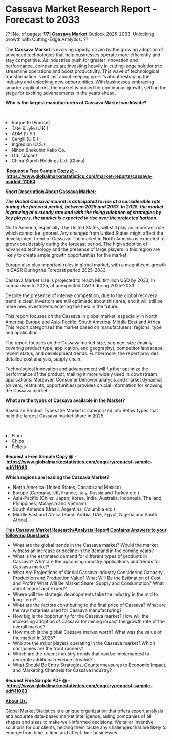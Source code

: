 <H1>Cassava Market Research Report - Forecast to 2033</H1><p>?? [No. of pages:&nbsp;<strong><em>117</em></strong>]&nbsp;<strong><a href="https://www.globalmarketstatistics.com/market-reports/cassava-market-11063">Cassava&nbsp;Market</a></strong>&nbsp;Outlook 2025-2033: Unlocking Growth with Cutting-Edge Analytics: ??</p><p>The <strong>Cassava Market</strong> is evolving rapidly, driven by the growing adoption of advanced technologies that help businesses operate more efficiently and stay competitive. As industries push for greater innovation and performance, companies are investing heavily in cutting-edge solutions to streamline operations and boost productivity. This wave of technological transformation is not just about keeping up&mdash;it&rsquo;s about reshaping the industry and unlocking new opportunities. With businesses embracing smarter applications, the market is poised for continuous growth, setting the stage for exciting advancements in the years ahead.</p><p><strong>Who is the largest manufacturers of Cassava Market worldwide?</strong></p><p>&nbsp;<li>Roquette (France)<li>Tate & Lyle (U.K.)<li>ADM (U.S.)<li>Cargill (U.S.)<li>Ingredion (U.S.)<li>Nihon Shokuhin Kako Co.<li> Ltd. (Japan)<li>China Starch Holdings Ltd. (China)</p><p>&nbsp;<strong>Request a Free Sample Copy @ -&nbsp;<a href="https://www.globalmarketstatistics.com/market-reports/cassava-market-11063">https://www.globalmarketstatistics.com/market-reports/cassava-market-11063</a></strong></p><p><strong><u>Short Description About Cassava Market:</u></strong></p><p><strong><em>The Global Cassava market is anticipated to rise at a considerable rate during the forecast period, between 2025 and 2033. In 2025, the market is growing at a steady rate and with the rising adoption of strategies by key players, the market is expected to rise over the projected horizon.</em></strong></p><p>North America, especially The United States, will still play an important role which cannot be ignored. Any changes from United States might affect the development trend of Cassava. The market in North America is expected to grow considerably during the forecast period. The high adoption of advanced technology and the presence of large players in this region are likely to create ample growth opportunities for the market.</p><p>Europe also play important roles in global market, with a magnificent growth in CAGR During the Forecast period 2025-2033.</p><p>Cassava Market size is projected to reach Multimillion USD by 2033, In comparison to 2025, at unexpected CAGR during 2025-2033.</p><p>Despite the presence of intense competition, due to the global recovery trend is clear, investors are still optimistic about this area, and it will still be more new investments entering the field in the future.</p><p>This report focuses on the Cassava in global market, especially in North America, Europe and Asia-Pacific, South America, Middle East and Africa. This report categorizes the market based on manufacturers, regions, type and application.</p><p>The report focuses on the Cassava market size, segment size (mainly covering product type, application, and geography), competitor landscape, recent status, and development trends. Furthermore, the report provides detailed cost analysis, supply chain.</p><p>Technological innovation and advancement will further optimize the performance of the product, making it more widely used in downstream applications. Moreover, Consumer behavior analysis and market dynamics (drivers, restraints, opportunities) provides crucial information for knowing the Cassava market.</p><p><strong>What are the types of Cassava available in the Market?</strong></p><p>Based on Product Types the Market is categorized into Below types that held the largest Cassava market share in 2025.</p><p>&nbsp;<li>Flour<li> Chips<li> Pellets&nbsp;</p><p><strong>Request a Free Sample Copy @ -&nbsp;<a href="https://www.globalmarketstatistics.com/enquiry/request-sample-pdf/11063">https://www.globalmarketstatistics.com/enquiry/request-sample-pdf/11063</a></strong></p><p><strong>Which regions are leading the Cassava Market?</strong></p><ul><li>North America (United States, Canada and Mexico)</li><li>Europe (Germany, UK, France, Italy, Russia and Turkey etc.)</li><li>Asia-Pacific (China, Japan, Korea, India, Australia, Indonesia, Thailand, Philippines, Malaysia and Vietnam)</li><li>South America (Brazil, Argentina, Columbia etc.)</li><li>Middle East and Africa (Saudi Arabia, UAE, Egypt, Nigeria and South Africa)</li></ul><p><strong><u>This Cassava Market Research/Analysis Report Contains Answers to your following Questions</u></strong></p><ul><li>What are the global trends in the Cassava market? Would the market witness an increase or decline in the demand in the coming years?</li><li>What is the estimated demand for different types of products in Cassava? What are the upcoming industry applications and trends for Cassava market?</li><li>What Are Projections of Global Cassava Industry Considering Capacity, Production and Production Value? What Will Be the Estimation of Cost and Profit? What Will Be Market Share, Supply and Consumption? What about Import and Export?</li><li>Where will the strategic developments take the industry in the mid to long-term?</li><li>What are the factors contributing to the final price of Cassava? What are the raw materials used for Cassava manufacturing?</li><li>How big is the opportunity for the Cassava market? How will the increasing adoption of Cassava for mining impact the growth rate of the overall market?</li><li>How much is the global Cassava market worth? What was the value of the market In 2025?</li><li>Who are the major players operating in the Cassava market? Which companies are the front runners?</li><li>Which are the recent industry trends that can be implemented to generate additional revenue streams?</li><li>What Should Be Entry Strategies, Countermeasures to Economic Impact, and Marketing Channels for Cassava Industry?</li></ul><p><strong>Request Free Sample PDF @ -&nbsp;<a href="https://www.globalmarketstatistics.com/enquiry/request-sample-pdf/11063">https://www.globalmarketstatistics.com/enquiry/request-sample-pdf/11063</a></strong></p><p><strong><u>About Us:</u></strong></p><p>Global Market Statistics&nbsp;is a unique organization that offers expert analysis and accurate data-based market intelligence, aiding companies of all shapes and sizes to make well-informed decisions. We tailor inventive solutions for our clients, helping them tackle any challenges that are likely to emerge from time to time and affect their businesses.</p>
